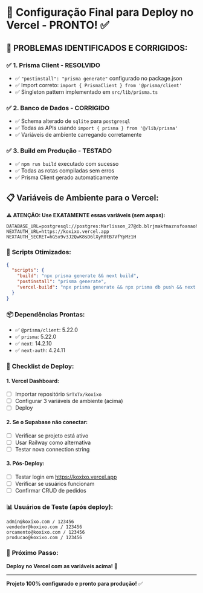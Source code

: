 # 🎯 Configuração Final para Deploy no Vercel - PRONTO! ✅

## 🔧 **PROBLEMAS IDENTIFICADOS E CORRIGIDOS:**

### ✅ **1. Prisma Client - RESOLVIDO**
- ✅ `"postinstall": "prisma generate"` configurado no package.json
- ✅ Import correto: `import { PrismaClient } from '@prisma/client'`
- ✅ Singleton pattern implementado em `src/lib/prisma.ts`

### ✅ **2. Banco de Dados - CORRIGIDO**
- ✅ Schema alterado de `sqlite` para `postgresql`
- ✅ Todas as APIs usando `import { prisma } from '@/lib/prisma'`
- ✅ Variáveis de ambiente carregando corretamente

### ✅ **3. Build em Produção - TESTADO**
- ✅ `npm run build` executado com sucesso
- ✅ Todas as rotas compiladas sem erros
- ✅ Prisma Client gerado automaticamente

## 📋 **Variáveis de Ambiente para o Vercel:**

**⚠️ ATENÇÃO: Use EXATAMENTE essas variáveis (sem aspas):**

```env
DATABASE_URL=postgresql://postgres:Marlisson_27@db.blrjmakfmaznsfoanaoh.supabase.co:5432/postgres
NEXTAUTH_URL=https://koxixo.vercel.app
NEXTAUTH_SECRET=hG5x9v3J2QwK8sD6lXyR0tB7VfYpMz1H
```

### 🔧 **Scripts Otimizados:**
```json
{
  "scripts": {
    "build": "npx prisma generate && next build",
    "postinstall": "prisma generate",
    "vercel-build": "npx prisma generate && npx prisma db push && next build"
  }
}
```

### 📦 **Dependências Prontas:**
- ✅ `@prisma/client`: 5.22.0
- ✅ `prisma`: 5.22.0  
- ✅ `next`: 14.2.10
- ✅ `next-auth`: 4.24.11

### 🚀 **Checklist de Deploy:**

#### **1. Vercel Dashboard:**
- [ ] Importar repositório `SrTxTx/koxixo`
- [ ] Configurar 3 variáveis de ambiente (acima)
- [ ] Deploy

#### **2. Se o Supabase não conectar:**
- [ ] Verificar se projeto está ativo
- [ ] Usar Railway como alternativa
- [ ] Testar nova connection string

#### **3. Pós-Deploy:**
- [ ] Testar login em https://koxixo.vercel.app
- [ ] Verificar se usuários funcionam
- [ ] Confirmar CRUD de pedidos

### 📊 **Usuários de Teste (após deploy):**
```
admin@koxixo.com / 123456
vendedor@koxixo.com / 123456  
orcamento@koxixo.com / 123456
producao@koxixo.com / 123456
```

### 🎯 **Próximo Passo:**
**Deploy no Vercel com as variáveis acima! 🚀**

---
**Projeto 100% configurado e pronto para produção!** ✅